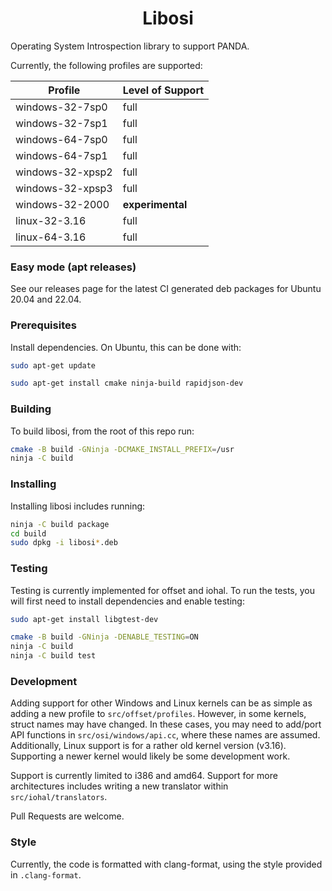 <h1 align="center">Libosi</h1>

Operating System Introspection library to support PANDA.

Currently, the following profiles are supported:

| Profile            | Level of Support |
| ------------------ | ---------------- |
| windows-32-7sp0    | full             |
| windows-32-7sp1    | full             |
| windows-64-7sp0    | full             |
| windows-64-7sp1    | full             |
| windows-32-xpsp2   | full             |
| windows-32-xpsp3   | full             |
| windows-32-2000    | **experimental** |
| linux-32-3.16      | full             |
| linux-64-3.16      | full             |

### Easy mode (apt releases)

See our releases page for the latest CI generated deb packages for Ubuntu 20.04 and 22.04.

### Prerequisites

Install dependencies. On Ubuntu, this can be done with:

```bash
sudo apt-get update

sudo apt-get install cmake ninja-build rapidjson-dev
```

### Building

To build libosi, from the root of this repo run:

```bash
cmake -B build -GNinja -DCMAKE_INSTALL_PREFIX=/usr
ninja -C build
```

### Installing

Installing libosi includes running:

```bash
ninja -C build package
cd build
sudo dpkg -i libosi*.deb
```

### Testing

Testing is currently implemented for offset and iohal. To run the tests, you will 
first need to install dependencies and enable testing:

```bash
sudo apt-get install libgtest-dev

cmake -B build -GNinja -DENABLE_TESTING=ON
ninja -C build
ninja -C build test
```

### Development 

Adding support for other Windows and Linux kernels can be as simple as adding a new profile 
to `src/offset/profiles`. However, in some kernels, struct names may have changed. In these 
cases, you may need to add/port API functions in `src/osi/windows/api.cc`, where these names 
are assumed. Additionally, Linux support is for a rather old kernel version (v3.16). Supporting
a newer kernel would likely be some development work.

Support is currently limited to i386 and amd64. Support for more architectures includes writing
a new translator within `src/iohal/translators`.

Pull Requests are welcome.

### Style

Currently, the code is formatted with clang-format, using the style provided in `.clang-format`.
